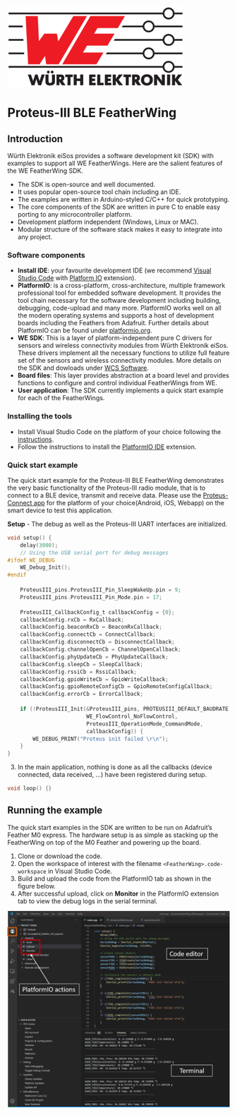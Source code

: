 ![WE Logo](../../assets/WE_Logo_small_t.png)

# Proteus-III BLE FeatherWing

## Introduction

Würth Elektronik eiSos provides a software development kit (SDK) with examples to support all WE FeatherWings. Here are the salient features of the WE FeatherWing SDK.

* The SDK is open-source and well documented.
* It uses popular open-source tool chain including an IDE.
* The examples are written in Arduino-styled C/C++ for quick prototyping.
* The core components of the SDK are written in pure C to enable easy porting to any microcontroller platform.
* Development platform independent (Windows, Linux or MAC).
* Modular structure of the software stack makes it easy to integrate into any project.


### Software components

* **Install IDE**: your favourite development IDE (we recommend [Visual Studio Code](https://code.visualstudio.com/) with [Platform IO](https://platformio.org/) extension).
* **PlatformIO**: is a cross-platform, cross-architecture, multiple framework professional tool for embedded software development. It provides the tool chain necessary for the software development including building, debugging, code-upload and many more. PlatformIO works well on all the modern operating systems and supports a host of development boards including the Feathers from Adafruit. Further details about PlatformIO can be found under [platformio.org](https://platformio.org/).
* **WE SDK**: This is a layer of platform-independent pure C drivers for sensors and wireless connectivity modules from Würth Elektronik eiSos. These drivers implement all the necessary functions to utilize full feature set of the sensors and wireless connectivity modules. More details on the SDK and dowloads under [WCS Software](https://we-online.com/wcs-software).
* **Board files**: This layer provides abstraction at a board level and provides functions to configure and control individual FeatherWings from WE.
* **User application**: The SDK currently implements a quick start example for each of the FeatherWings.

### Installing the tools

* Install Visual Studio Code on the platform of your choice following the [instructions](https://code.visualstudio.com/docs).
* Follow the instructions to install the [PlatformIO IDE](https://platformio.org/install/ide?install=vscode) extension.

### Quick start example

The quick start example for the Proteus-III BLE FeatherWing demonstrates the very basic functionality of the Proteus-III radio module, that is to connect to a BLE device, transmit and receive data. 
Please use the [Proteus-Connect app](https://we-online.com/wcs-software) for the platform of your choice(Android, iOS, Webapp) on the smart device to test this application.

**Setup** - The debug as well as the Proteus-III UART interfaces are initialized.
```C
void setup() {
    delay(3000);
    // Using the USB serial port for debug messages
#ifdef WE_DEBUG
    WE_Debug_Init();
#endif

    ProteusIII_pins.ProteusIII_Pin_SleepWakeUp.pin = 9;
    ProteusIII_pins.ProteusIII_Pin_Mode.pin = 17;

    ProteusIII_CallbackConfig_t callbackConfig = {0};
    callbackConfig.rxCb = RxCallback;
    callbackConfig.beaconRxCb = BeaconRxCallback;
    callbackConfig.connectCb = ConnectCallback;
    callbackConfig.disconnectCb = DisconnectCallback;
    callbackConfig.channelOpenCb = ChannelOpenCallback;
    callbackConfig.phyUpdateCb = PhyUpdateCallback;
    callbackConfig.sleepCb = SleepCallback;
    callbackConfig.rssiCb = RssiCallback;
    callbackConfig.gpioWriteCb = GpioWriteCallback;
    callbackConfig.gpioRemoteConfigCb = GpioRemoteConfigCallback;
    callbackConfig.errorCb = ErrorCallback;

    if (!ProteusIII_Init(&ProteusIII_pins, PROTEUSIII_DEFAULT_BAUDRATE,
                         WE_FlowControl_NoFlowControl,
                         ProteusIII_OperationMode_CommandMode,
                         callbackConfig)) {
        WE_DEBUG_PRINT("Proteus init failed \r\n");
    }
}
```
3. In the main application, nothing is done as all the callbacks (device connected, data received, ...) have been registered during setup.
```C
void loop() {}
```

## Running the example

The quick start examples in the SDK are written to be run on Adafruit’s Feather M0 express. The hardware setup is as simple as stacking up the FeatherWing on top of the M0 Feather and powering up the board.

1. Clone or download the code.
2. Open the workspace of interest with the filename `<FeatherWing>.code-workspace` in Visual Studio Code.
3. Build and upload the code from the PlatformIO tab as shown in the figure below.
4. After successful upload, click on **Monitor** in the PlatformIO extension tab to view the debug logs in the serial terminal.


![Running quick start example](../../assets/VSCode.png)
